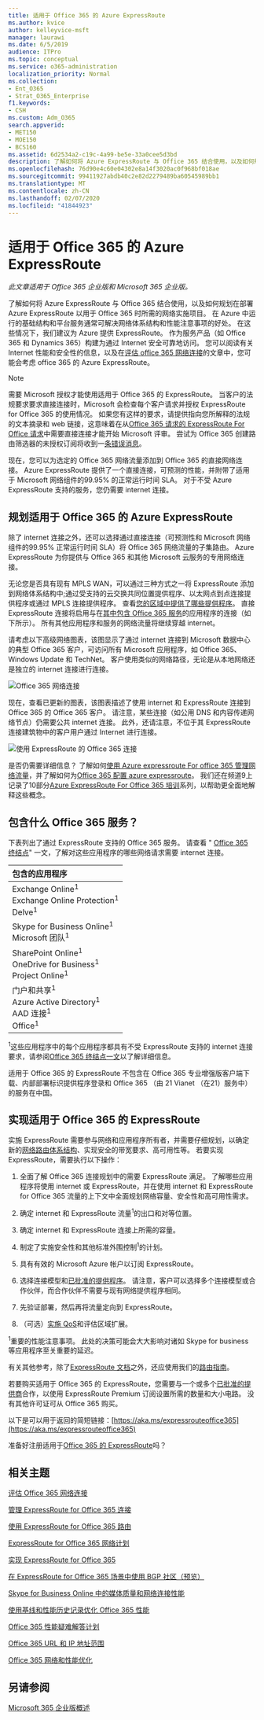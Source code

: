 ```yaml
---
title: 适用于 Office 365 的 Azure ExpressRoute
ms.author: kvice
author: kelleyvice-msft
manager: laurawi
ms.date: 6/5/2019
audience: ITPro
ms.topic: conceptual
ms.service: o365-administration
localization_priority: Normal
ms.collection:
- Ent_O365
- Strat_O365_Enterprise
f1.keywords:
- CSH
ms.custom: Adm_O365
search.appverid:
- MET150
- MOE150
- BCS160
ms.assetid: 6d2534a2-c19c-4a99-be5e-33a0cee5d3bd
description: 了解如何将 Azure ExpressRoute 与 Office 365 结合使用，以及如何规划在部署 Azure ExpressRoute 以用于 Office 365 时所需的网络实施项目。
ms.openlocfilehash: 76d90e4c60e04302e8a14f3020ac0f968bf018ae
ms.sourcegitcommit: 99411927abdb40c2e82d2279489ba60545989bb1
ms.translationtype: MT
ms.contentlocale: zh-CN
ms.lasthandoff: 02/07/2020
ms.locfileid: "41844923"
---
```

# <a name="azure-expressroute-for-office-365"></a>适用于 Office 365 的 Azure ExpressRoute

*此文章适用于 Office 365 企业版和 Microsoft 365 企业版。*

了解如何将 Azure ExpressRoute 与 Office 365 结合使用，以及如何规划在部署 Azure ExpressRoute 以用于 Office 365 时所需的网络实施项目。 在 Azure 中运行的基础结构和平台服务通常可解决网络体系结构和性能注意事项的好处。 在这些情况下，我们建议为 Azure 提供 ExpressRoute。 作为服务产品（如 Office 365 和 Dynamics 365）构建为通过 Internet 安全可靠地访问。 您可以阅读有关 Internet 性能和安全性的信息，以及在[评估 office 365 网络连接](assessing-network-connectivity.md)的文章中，您可能会考虑 office 365 的 Azure ExpressRoute。

> [!NOTE]
> 需要 Microsoft 授权才能使用适用于 Office 365 的 ExpressRoute。 当客户的法规要求要求直接连接时，Microsoft 会检查每个客户请求并授权 ExpressRoute for Office 365 的使用情况。 如果您有这样的要求，请提供指向您所解释的法规的文本摘录和 web 链接，这意味着在从[Office 365 请求的 ExpressRoute For Office 请求](https://aka.ms/O365ERReview)中需要直接连接才能开始 Microsoft 评审。 尝试为 Office 365 创建路由筛选器的未授权订阅将收到一[条错误消息](https://support.microsoft.com/kb/3181709)。

现在，您可以为选定的 Office 365 网络流量添加到 Office 365 的直接网络连接。 Azure ExpressRoute 提供了一个直接连接，可预测的性能，并附带了适用于 Microsoft 网络组件的99.95% 的正常运行时间 SLA。 对于不受 Azure ExpressRoute 支持的服务，您仍需要 internet 连接。

## <a name="planning-azure-expressroute-for-office-365"></a>规划适用于 Office 365 的 Azure ExpressRoute

除了 internet 连接之外，还可以选择通过直接连接（可预测性和 Microsoft 网络组件的99.95% 正常运行时间 SLA）将 Office 365 网络流量的子集路由。 Azure ExpressRoute 为你提供与 Office 365 和其他 Microsoft 云服务的专用网络连接。

无论您是否具有现有 MPLS WAN，可以通过三种方式之一将 ExpressRoute 添加到网络体系结构中;通过受支持的云交换共同位置提供程序、以太网点到点连接提供程序或通过 MPLS 连接提供程序。 查看[您的区域中提供了哪些提供程序](https://azure.microsoft.com/documentation/articles/expressroute-locations/)。 直接 ExpressRoute 连接将启用与在[其中包含 Office 365 服务](azure-expressroute.md#BKMK_WhatDoIGet)的应用程序的连接（如下所示）。 所有其他应用程序和服务的网络流量将继续穿越 internet。

请考虑以下高级网络图表，该图显示了通过 internet 连接到 Microsoft 数据中心的典型 Office 365 客户，可访问所有 Microsoft 应用程序，如 Office 365、Windows Update 和 TechNet。 客户使用类似的网络路径，无论是从本地网络还是独立的 internet 连接进行连接。

![Office 365 网络连接](media/9d8bc622-4a38-4a3b-a0f3-68657712d460.png)

现在，查看已更新的图表，该图表描述了使用 internet 和 ExpressRoute 连接到 Office 365 的 Office 365 客户。 请注意，某些连接（如公用 DNS 和内容传递网络节点）仍需要公共 internet 连接。 此外，还请注意，不位于其 ExpressRoute 连接建筑物中的客户用户通过 Internet 进行连接。

![使用 ExpressRoute 的 Office 365 连接](media/251788c4-0937-4584-9b2c-df08e11611fc.png)

是否仍需要详细信息？ 了解如何[使用 Azure expressroute For office 365 管理网络流量](https://support.office.com/article/e1da26c6-2d39-4379-af6f-4da213218408)，并了解如何为[Office 365 配置 azure expressroute](https://azure.microsoft.com/documentation/articles/expressroute-faqs/)。 我们还在频道9上记录了10部分[Azure ExpressRoute For Office 365 培训](https://channel9.msdn.com/series/aer)系列，以帮助更全面地解释这些概念。

## <a name="what-office-365-services-are-included"></a>包含什么 Office 365 服务？
<a name="BKMK_WhatDoIGet"> </a>

下表列出了通过 ExpressRoute 支持的 Office 365 服务。 请查看 " [Office 365 终结点](https://aka.ms/o365endpoints)" 一文，了解对这些应用程序的哪些网络请求需要 internet 连接。

|**包含的应用程序**|
|:-----|
|Exchange Online<sup>1</sup> <br/> Exchange Online Protection<sup>1</sup> <br/> Delve<sup>1</sup> <br/> |
|Skype for Business Online<sup>1</sup> <br/> Microsoft 团队<sup>1</sup> <br/> |
|SharePoint Online<sup>1</sup> <br/> OneDrive for Business<sup>1</sup> <br/> Project Online<sup>1</sup> <br/> |
|门户和共享<sup>1</sup> <br/> Azure Active Directory<sup>1</sup> <br/> AAD 连接<sup>1</sup> <br/> Office<sup>1</sup> <br/> |

<sup>1</sup>这些应用程序中的每个应用程序都具有不受 ExpressRoute 支持的 internet 连接要求，请参阅[Office 365 终结点一文](https://aka.ms/o365endpoints)以了解详细信息。

适用于 Office 365 的 ExpressRoute 不包含在 Office 365 专业增强版客户端下载、内部部署标识提供程序登录和 Office 365 （由 21 Vianet （在21）服务中）的服务在中国。

## <a name="implementing-expressroute-for-office-365"></a>实现适用于 Office 365 的 ExpressRoute

实施 ExpressRoute 需要参与网络和应用程序所有者，并需要仔细规划，以确定新的[网络路由体系结构](https://support.office.com/article/e1da26c6-2d39-4379-af6f-4da213218408)、实现安全的带宽要求、高可用性等。 若要实现 ExpressRoute，需要执行以下操作：

1. 全面了解 Office 365 连接规划中的需要 ExpressRoute 满足。 了解哪些应用程序将使用 internet 或 ExpressRoute，并在使用 internet 和 ExpressRoute for Office 365 流量的上下文中全面规划网络容量、安全性和高可用性需求。

2. 确定 internet 和 ExpressRoute 流量<sup>1</sup>的出口和对等位置。

3. 确定 internet 和 ExpressRoute 连接上所需的容量。

4. 制定了实施安全性和其他标准外围控制<sup>1</sup>的计划。

5. 具有有效的 Microsoft Azure 帐户以订阅 ExpressRoute。

6. 选择连接模型和[已批准的提供程序](https://azure.microsoft.com/documentation/articles/expressroute-locations/)。 请注意，客户可以选择多个连接模型或合作伙伴，而合作伙伴不需要与现有网络提供程序相同。

7. 先验证部署，然后再将流量定向到 ExpressRoute。

8. （可选）[实施 QoS](https://support.office.com/article/ExpressRoute-and-QoS-in-Skype-for-Business-Online-20c654da-30ee-4e4f-a764-8b7d8844431d)和评估区域扩展。

<sup>1</sup>重要的性能注意事项。 此处的决策可能会大大影响对诸如 Skype for business 等应用程序至关重要的延迟。

有关其他参考，除了[ExpressRoute 文档](https://azure.microsoft.com/documentation/articles/expressroute-introduction/)之外，还应使用我们的[路由指南](https://support.office.com/article/Routing-with-ExpressRoute-for-Office-365-e1da26c6-2d39-4379-af6f-4da213218408)。

若要购买适用于 Office 365 的 ExpressRoute，您需要与一个或多个[已批准的提供商](https://azure.microsoft.com/documentation/articles/expressroute-locations/)合作，以使用 ExpressRoute Premium 订阅设置所需的数量和大小电路。 没有其他许可证可从 Office 365 购买。

以下是可以用于返回的简短链接：[https://aka.ms/expressrouteoffice365](https://aka.ms/expressrouteoffice365)

准备好注册适用于[Office 365 的 ExpressRoute](https://aka.ms/ert)吗？

## <a name="related-topics"></a>相关主题

[评估 Office 365 网络连接](assessing-network-connectivity.md)

[管理 ExpressRoute for Office 365 连接](managing-expressroute-for-connectivity.md)

[使用 ExpressRoute for Office 365 路由](routing-with-expressroute.md)

[ExpressRoute for Office 365 网络计划](network-planning-with-expressroute.md)

[实现 ExpressRoute for Office 365](implementing-expressroute.md)

[在 ExpressRoute for Office 365 场景中使用 BGP 社区（预览）](bgp-communities-in-expressroute.md)

[Skype for Business Online 中的媒体质量和网络连接性能](https://support.office.com/article/5fe3e01b-34cf-44e0-b897-b0b2a83f0917)

[使用基线和性能历史记录优化 Office 365 性能](performance-tuning-using-baselines-and-history.md)

[Office 365 性能疑难解答计划](performance-troubleshooting-plan.md)

[Office 365 URL 和 IP 地址范围](https://docs.microsoft.com/office365/enterprise/urls-and-ip-address-ranges)

[Office 365 网络和性能优化](network-planning-and-performance.md)

## <a name="see-also"></a>另请参阅

[Microsoft 365 企业版概述](https://docs.microsoft.com/microsoft-365/enterprise/microsoft-365-overview)

